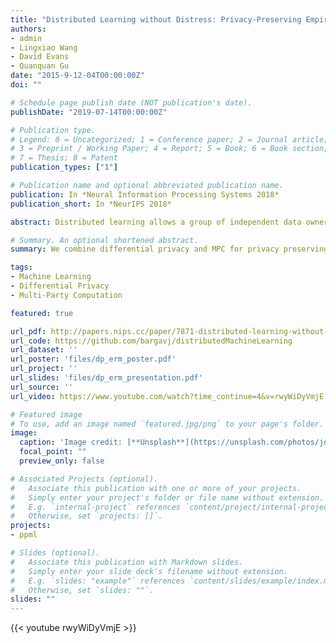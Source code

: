 ```yaml
---
title: "Distributed Learning without Distress: Privacy-Preserving Empirical Risk Minimization"
authors:
- admin
- Lingxiao Wang
- David Evans
- Quanquan Gu
date: "2015-9-12-04T00:00:00Z"
doi: ""

# Schedule page publish date (NOT publication's date).
publishDate: "2019-07-14T00:00:00Z"

# Publication type.
# Legend: 0 = Uncategorized; 1 = Conference paper; 2 = Journal article;
# 3 = Preprint / Working Paper; 4 = Report; 5 = Book; 6 = Book section;
# 7 = Thesis; 8 = Patent
publication_types: ["1"]

# Publication name and optional abbreviated publication name.
publication: In *Neural Information Processing Systems 2018*
publication_short: In *NeurIPS 2018*

abstract: Distributed learning allows a group of independent data owners to collaboratively learn a model over their data sets without exposing their private data. We present a distributed learning approach that combines differential privacy with secure multi-party computation. We explore two popular methods of differential privacy, output perturbation and gradient perturbation, and advance the state-of-the-art for both methods in the distributed learning setting. In our output perturbation method, the parties combine local models within a secure computation and then add the required differential privacy noise before revealing the model. In our gradient perturbation method, the data owners collaboratively train a global model via an iterative learning algorithm. At each iteration, the parties aggregate their local gradients within a secure computation, adding sufficient noise to ensure privacy before the gradient updates are revealed. For both methods, we show that the noise can be reduced in the multi-party setting by adding the noise inside the secure computation after aggregation, asymptotically improving upon the best previous results. Experiments on real world data sets demonstrate that our methods provide substantial utility gains for typical privacy requirements.

# Summary. An optional shortened abstract.
summary: We combine differential privacy and MPC for privacy preserving distributed learing of strongly-convex ERM algorithms.

tags:
- Machine Learning
- Differential Privacy
- Multi-Party Computation

featured: true

url_pdf: http://papers.nips.cc/paper/7871-distributed-learning-without-distress-privacy-preserving-empirical-risk-minimization
url_code: https://github.com/bargavj/distributedMachineLearning
url_dataset: ''
url_poster: 'files/dp_erm_poster.pdf'
url_project: ''
url_slides: 'files/dp_erm_presentation.pdf'
url_source: ''
url_video: https://www.youtube.com/watch?time_continue=4&v=rwyWiDyVmjE

# Featured image
# To use, add an image named `featured.jpg/png` to your page's folder. 
image:
  caption: 'Image credit: [**Unsplash**](https://unsplash.com/photos/jdD8gXaTZsc)'
  focal_point: ""
  preview_only: false

# Associated Projects (optional).
#   Associate this publication with one or more of your projects.
#   Simply enter your project's folder or file name without extension.
#   E.g. `internal-project` references `content/project/internal-project/index.md`.
#   Otherwise, set `projects: []`.
projects:
- ppml

# Slides (optional).
#   Associate this publication with Markdown slides.
#   Simply enter your slide deck's filename without extension.
#   E.g. `slides: "example"` references `content/slides/example/index.md`.
#   Otherwise, set `slides: ""`.
slides: ""
---
```

{{< youtube rwyWiDyVmjE >}}